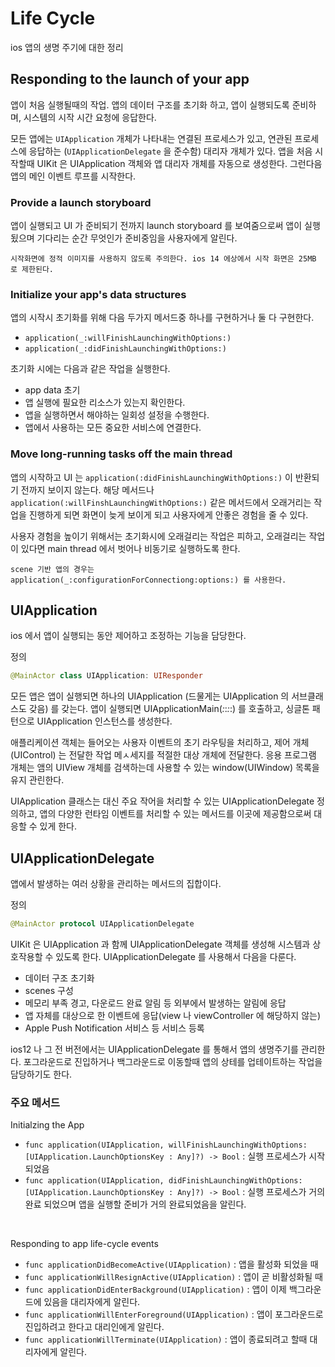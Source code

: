 # Life Cycle
ios 앱의 생명 주기에 대한 정리

## Responding to the launch of your app 
앱이 처음 실행될때의 작업. 앱의 데이터 구조를 초기화 하고, 앱이 실행되도록 준비하며, 시스템의 시작 시간 요청에 응답한다. 

모든 앱에는 `UIApplication` 개체가 나타내는 연결된 프로세스가 있고, 연관된 프로세스에 응답하는 (`UIApplicationDelegate`  을 준수함) 대리자 개체가 있다. 
앱을 처음 시작할때 UIKit 은 UIApplication 객체와 앱 대리자 개체를 자동으로 생성한다. 그런다음 앱의 메인 이벤트 루프를 시작한다. 

### Provide a launch storyboard 
앱이 실행되고 UI 가 준비되기 전까지 launch storyboard 를 보여줌으로써 앱이 실행됬으며 기다리는 순간 무엇인가 준비중임을 사용자에게 알린다.

```
시작화면에 정적 이미지를 사용하지 않도록 주의한다. ios 14 에상에서 시작 화면은 25MB 로 제한된다.
```

### Initialize your app's data structures
앱의 시작시 초기화를 위해 다음 두가지 메서드중 하나를 구현하거나 둘 다 구현한다. 

- `application(_:willFinishLaunchingWithOptions:)`
- `application(_:didFinishLaunchingWithOptions:)`

초기화 시에는 다음과 같은 작업을 실행한다.

- app data 초기
- 앱 실행에 필요한 리소스가 있는지 확인한다. 
- 앱을 실행하면서 해야하는 일회성 설정을 수행한다. 
- 앱에서 사용하는 모든 중요한 서비스에 연결한다. 

### Move long-running tasks off the main thread
앱의 시작하고 UI 는 `application(:didFinishLaunchingWithOptions:)` 이 반환되기 전까지 보이지 않는다. 해당 메서드나 `application(:willFinshLaunchingWithOptions:)` 같은 메서드에서 오래거리는 작업을 진행하게 되면 화면이 늦게 보이게 되고 사용자에게 안좋은 경험을 줄 수 있다. 

사용자 경험을 높이기 위해서는 초기화시에 오래걸리는 작업은 피하고, 오래걸리는 작업이 있다면 main thread 에서 벗어나 비동기로 실행하도록 한다. 

```
scene 기반 앱의 경우는 application(_:configurationForConnectiong:options:) 를 사용한다.
```

## UIApplication
ios 에서 앱이 실행되는 동안 제어하고 조정하는 기능을 담당한다. 

정의
```swift
@MainActor class UIApplication: UIResponder
```

모든 앱은 앱이 실행되면 하나의 UIApplication (드물게는 UIApplication 의 서브클래스도 갖음)  를 갖는다. 앱이 실행되면 UIApplicationMain(_:_:_:_:) 를 호출하고, 싱글톤 패턴으로 UIApplication 인스턴스를 생성한다. 

애플리케이션 객체는 들어오는 사용자 이벤트의 초기 라우팅을 처리하고, 제어 개체(UIControl) 는 전달한 작업 메ㅅ세지를 적절한 대상 개체에 전달한다. 응용 프로그램 개체는 앰의 UIView 개체를 검색하는데 사용할 수 있는 window(UIWindow) 목록을 유지 관린한다. 

UIApplication 클래스는 대신 주요 작어을 처리할 수 있는 UIApplicationDelegate 정의하고, 앱의 다양한 런타임 이벤트를 처리할 수 있는 메서드를 이곳에 제공함으로써 대응할 수 있게 한다.


## UIApplicationDelegate
앱에서 발생하는 여러 상황을 관리하는 메서드의 집합이다.

정의
```swift
@MainActor protocol UIApplicationDelegate
```

UIKit 은 UIApplication 과 함께 UIApplicationDelegate 객체를 생성해 시스템과 상호작용할 수 있도록 한다. UIApplicationDelegate 를 사용해서 다음을 다룬다.

- 데이터 구조 초기화
- scenes 구성
- 메모리 부족 경고, 다운로드 완료 알림 등 외부에서 발생하는 알림에 응답
- 앱 자체를 대상으로 한 이벤트에 응답(view 나 viewController 에 해당하지 않는)
- Apple Push Notification 서비스 등 서비스 등록

ios12 나 그 전 버전에서는 UIApplicationDelegate 를 통해서 앱의 생명주기를 관리한다. 포그라운드로 진입하거나 백그라운드로 이동할때 앱의 상테를 업테이트하는 작업을 담당하기도 한다. 

### 주요 메서드
Initialzing the App
- `func application(UIApplication, willFinishLaunchingWithOptions: [UIApplication.LaunchOptionsKey : Any]?) -> Bool` : 실행 프로세스가 시작 되었음
- `func application(UIApplication, didFinishLaunchingWithOptions: [UIApplication.LaunchOptionsKey : Any]?) -> Bool` : 실행 프로세스가 거의 완료 되었으며 앱을 실행할 준비가 거의 완료되었음을 알린다.


<br />

Responding to app life-cycle events
- `func applicationDidBecomeActive(UIApplication)` : 앱을 활성화 되었을 때
- `func applicationWillResignActive(UIApplication)` : 앱이 곧 비활성화될 때
- `func applicationDidEnterBackground(UIApplication)` : 앱이 이제 백그라운드에 있음을 대리자에게 알린다.
- `func applicationWillEnterForeground(UIApplication)` : 앱이 포그라운드로 진입하려고 한다고 대리인에게 알린다. 
- `func applicationWillTerminate(UIApplication)` : 앱이 종료되려고 할때 대리자에게 알린다.

























































